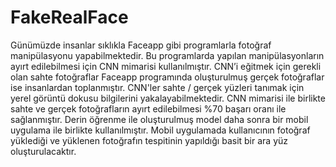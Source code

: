 # FakeRealFace

Günümüzde insanlar sıklıkla Faceapp gibi programlarla fotoğraf manipülasyonu yapabilmektedir. 
Bu programlarda yapılan manipülasyonların ayırt edilebilmesi için CNN mimarisi kullanılmıştır. 
CNN’i eğitmek için gerekli olan sahte fotoğraflar Faceapp programında oluşturulmuş gerçek fotoğraflar ise insanlardan toplanmıştır.
CNN'ler sahte / gerçek yüzleri tanımak için yerel görüntü dokusu bilgilerini yakalayabilmektedir. 
CNN mimarisi ile birlikte sahte ve gerçek fotoğrafların ayırt edilebilmesi %70 başarı oranı ile sağlanmıştır. 
Derin öğrenme ile oluşturulmuş model daha sonra bir mobil uygulama ile birlikte kullanılmıştır. 
Mobil uygulamada kullanıcının fotoğraf yüklediği ve yüklenen fotoğrafın tespitinin yapıldığı basit bir ara yüz oluşturulacaktır.

